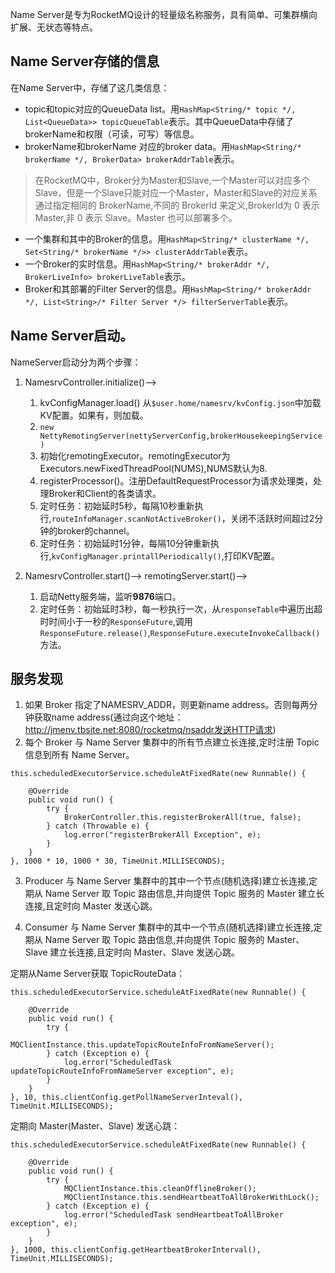 Name Server是专为RocketMQ设计的轻量级名称服务，具有简单、可集群横向扩展、无状态等特点。

## Name Server存储的信息
在Name Server中，存储了这几类信息：

+ topic和topic对应的QueueData list。用`HashMap<String/* topic */, List<QueueData>> topicQueueTable`表示。其中QueueData中存储了brokerName和权限（可读，可写）等信息。
+ brokerName和brokerName 对应的broker data。用`HashMap<String/* brokerName */, BrokerData> brokerAddrTable`表示。

>在RocketMQ中，Broker分为Master和Slave,一个Master可以对应多个Slave，但是一个Slave只能对应一个Master，Master和Slave的对应关系通过指定相同的 BrokerName,不同的 BrokerId 来定义,BrokerId为 0 表示 Master,非 0 表示 Slave。Master 也可以部署多个。

+ 一个集群和其中的Broker的信息。用`HashMap<String/* clusterName */, Set<String/* brokerName */>> clusterAddrTable`表示。
+ 一个Broker的实时信息。用`HashMap<String/* brokerAddr */, BrokerLiveInfo> brokerLiveTable`表示。
+ Broker和其部署的Filter Server的信息。用`HashMap<String/* brokerAddr */, List<String>/* Filter Server */> filterServerTable`表示。


## Name Server启动。
NameServer启动分为两个步骤：

1. NamesrvController.initialize()-->

    1. kvConfigManager.load() 从`$user.home/namesrv/kvConfig.json`中加载KV配置。如果有，则加载。
    2. `new NettyRemotingServer(nettyServerConfig,brokerHousekeepingService)`
    3. 初始化remotingExecutor。remotingExecutor为Executors.newFixedThreadPool(NUMS),NUMS默认为8.
    4. registerProcessor()。注册DefaultRequestProcessor为请求处理类，处理Broker和Client的各类请求。
    5. 定时任务：初始延时5秒，每隔10秒重新执行,`routeInfoManager.scanNotActiveBroker()`，关闭不活跃时间超过2分钟的broker的channel。
    6. 定时任务：初始延时1分钟，每隔10分钟重新执行,`kvConfigManager.printallPeriodically()`,打印KV配置。

2. NamesrvController.start()--> remotingServer.start()-->
    1. 启动Netty服务端，监听**9876**端口。
    2. 定时任务：初始延时3秒，每一秒执行一次，从`responseTable`中遍历出超时时间小于一秒的`ResponseFuture`,调用`ResponseFuture.release()`,`ResponseFuture.executeInvokeCallback()`方法。

## 服务发现
1. 如果 Broker 指定了NAMESRV_ADDR，则更新name address。否则每两分钟获取name address(通过向这个地址：http://jmenv.tbsite.net:8080/rocketmq/nsaddr发送HTTP请求)
2. 每个 Broker 与 Name Server 集群中的所有节点建立长连接,定时注册 Topic 信息到所有 Name Server。

````
this.scheduledExecutorService.scheduleAtFixedRate(new Runnable() {

    @Override
    public void run() {
        try {
            BrokerController.this.registerBrokerAll(true, false);
        } catch (Throwable e) {
            log.error("registerBrokerAll Exception", e);
        }
    }
}, 1000 * 10, 1000 * 30, TimeUnit.MILLISECONDS);
````

3. Producer 与 Name Server 集群中的其中一个节点(随机选择)建立长连接,定期从 Name Server 取 Topic 路由信息,并向提供 Topic 服务的 Master 建立长连接,且定时向 Master 发送心跳。

4. Consumer 与 Name Server 集群中的其中一个节点(随机选择)建立长连接,定期从 Name Server 取 Topic 路由信息,并向提供 Topic 服务的 Master、Slave 建立长连接,且定时向 Master、Slave 发送心跳。

定期从Name Server获取 TopicRouteData：

````
this.scheduledExecutorService.scheduleAtFixedRate(new Runnable() {

    @Override
    public void run() {
        try {
            MQClientInstance.this.updateTopicRouteInfoFromNameServer();
        } catch (Exception e) {
            log.error("ScheduledTask updateTopicRouteInfoFromNameServer exception", e);
        }
    }
}, 10, this.clientConfig.getPollNameServerInteval(), TimeUnit.MILLISECONDS);
````

定期向 Master(Master、Slave) 发送心跳：

````
this.scheduledExecutorService.scheduleAtFixedRate(new Runnable() {

    @Override
    public void run() {
        try {
            MQClientInstance.this.cleanOfflineBroker();
            MQClientInstance.this.sendHeartbeatToAllBrokerWithLock();
        } catch (Exception e) {
            log.error("ScheduledTask sendHeartbeatToAllBroker exception", e);
        }
    }
}, 1000, this.clientConfig.getHeartbeatBrokerInterval(), TimeUnit.MILLISECONDS);
````
